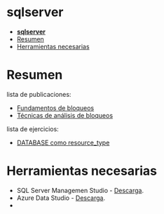 
# **sqlserver**

- [**sqlserver**](#sqlserver)
- [Resumen](#resumen)
- [Herramientas necesarias](#herramientas-necesarias)

# Resumen

lista de publicaciones:
- [Fundamentos de bloqueos](/00-Fundamentos-de-bloqueos.md)
- [Técnicas de análisis de bloqueos](/01-Tecnica-de-an%C3%A1lisis-de-blqueos.md)

lista de ejercicios:
- [DATABASE como resource_type](/ej01-DATABASE-como-resource_type.md)

# Herramientas necesarias

- SQL Server Managemen Studio - [Descarga](https://learn.microsoft.com/en-us/sql/ssms/download-sql-server-management-studio-ssms?view=sql-server-ver16).
- Azure Data Studio - [Descarga](https://learn.microsoft.com/en-us/sql/azure-data-studio/download-azure-data-studio?view=sql-server-ver16).
- 

